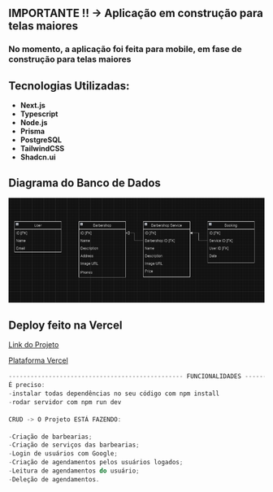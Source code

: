 ## IMPORTANTE !! -> Aplicação em construção para telas maiores

<h3>No momento, a aplicação foi feita para mobile, em fase de construção para telas maiores</h3>


## Tecnologias Utilizadas:

- **Next.js**
- **Typescript**
- **Node.js**
- **Prisma**
- **PostgreSQL**
- **TailwindCSS**
- **Shadcn.ui**


## Diagrama do Banco de Dados

![Diagrama do banco de dados](./docs/database-diagram.png)


## Deploy feito na Vercel

[Link do Projeto](https://fsw-barbershop-v2.vercel.app/)

[Plataforma Vercel](https://vercel.com/new?utm_medium=default-template&filter=next.js&utm_source=create-next-app&utm_campaign=create-next-app-readme)

```js
------------------------------------------------ FUNCIONALIDADES ------------------------------------------------
É preciso:
-instalar todas dependências no seu código com npm install
-rodar servidor com npm run dev

CRUD -> O Projeto ESTÁ FAZENDO:

-Criação de barbearias;
-Criação de serviços das barbearias;
-Login de usuários com Google;
-Criação de agendamentos pelos usuários logados;
-Leitura de agendamentos do usuário;
-Deleção de agendamentos.

```
